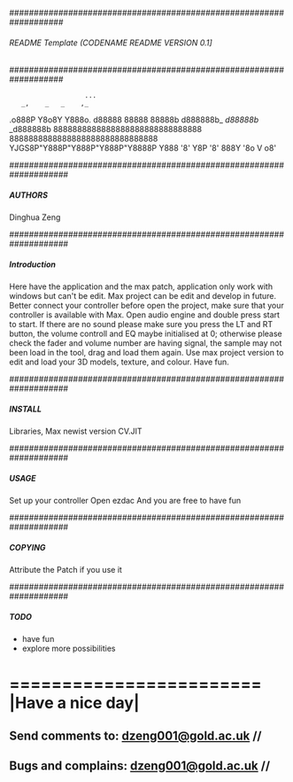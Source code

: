 ###################################################################
###### README Template  (CODENAME README VERSION 0.1] #############
###################################################################

                       ...              
       _,    _   _    ,_
  .o888P     Y8o8Y     Y888o.
 d88888      88888      88888b
d888888b_  _d88888b_  _d888888b
8888888888888888888888888888888
8888888888888888888888888888888
YJGS8P"Y888P"Y888P"Y888P"Y8888P
 Y888   '8'   Y8P   '8'   888Y
  '8o          V          o8'
    `                     `



####################################################################
##### AUTHORS ######################################################

Dinghua Zeng

####################################################################
##### Introduction #################################################

Here have the application and the max patch, application only work with windows but can't be edit. Max project can be edit and develop in future. Better connect your controller before open the project, make sure that your controller is available with Max. Open audio engine and double press start to start. If there are no sound please make sure you press the LT and RT button, the volume controll and EQ maybe initialised at 0; otherwise please check the fader and volume number are having signal, the sample may not been load in the tool, drag and load them again. Use max project version to edit and load your 3D models, texture, and colour. Have fun.

####################################################################
##### INSTALL ######################################################

Libraries, Max newist version
CV.JIT 


####################################################################
##### USAGE ########################################################

Set up your controller
Open ezdac
And you are free to have fun

####################################################################
##### COPYING ######################################################

Attribute the Patch if you use it

####################################################################
##### TODO #########################################################

- have fun
- explore more possibilities


========================
|Have a nice day|
========================

## Send comments to: [dzeng001@gold.ac.uk](mailto:dzeng001@gold.ac.uk) //
## Bugs and complains: [dzeng001@gold.ac.uk](mailto:dzeng001@gold.ac.uk) //
